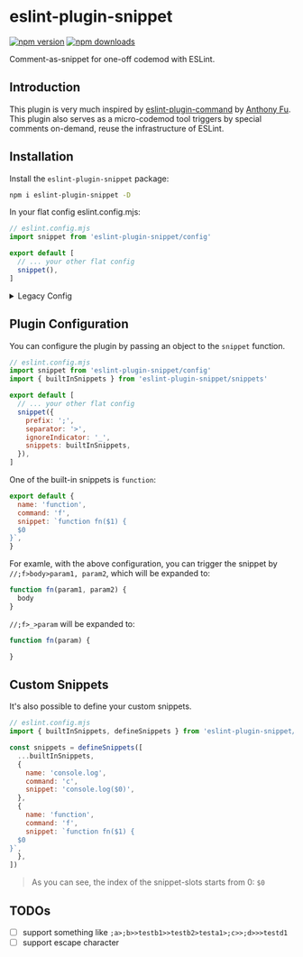 # eslint-plugin-snippet
[![npm version][npm-version-src]][npm-version-href]
[![npm downloads][npm-downloads-src]][npm-downloads-href]

Comment-as-snippet for one-off codemod with ESLint.

## Introduction

This plugin is very much inspired by [eslint-plugin-command](https://github.com/antfu/eslint-plugin-command) by [Anthony Fu](https://github.com/antfu). This plugin also serves as a micro-codemod tool triggers by special comments on-demand, reuse the infrastructure of ESLint.

## Installation

Install the `eslint-plugin-snippet` package:

```bash
npm i eslint-plugin-snippet -D
```

In your flat config eslint.config.mjs:

```js
// eslint.config.mjs
import snippet from 'eslint-plugin-snippet/config'

export default [
  // ... your other flat config
  snippet(),
]
```

<details close>
  <summary>Legacy Config</summary>
  <p>While no longer supported, you may still use the legacy .eslintrc.js file:</p>

```js
// .eslintrc.js
module.exports = {
  plugins: [
    'command'
  ],
  rules: {
    'command/command': 'error',
  },
}
```
</details>

## Plugin Configuration

You can configure the plugin by passing an object to the `snippet` function.

```js
// eslint.config.mjs
import snippet from 'eslint-plugin-snippet/config'
import { builtInSnippets } from 'eslint-plugin-snippet/snippets'

export default [
  // ... your other flat config
  snippet({
    prefix: ';',
    separator: '>',
    ignoreIndicator: '_',
    snippets: builtInSnippets,
  }),
]
```

One of the built-in snippets is `function`:

```js
export default {
  name: 'function',
  command: 'f',
  snippet: `function fn($1) {
  $0
}`,
}
```

For examle, with the above configuration, you can trigger the snippet by `//;f>body>param1, param2`, which will be expanded to:

```js
function fn(param1, param2) {
  body
}
```

`//;f>_>param` will be expanded to:

```js
function fn(param) {

}
```

## Custom Snippets

It's also possible to define your custom snippets.

```js
// eslint.config.mjs
import { builtInSnippets, defineSnippets } from 'eslint-plugin-snippet/snippets'

const snippets = defineSnippets([
  ...builtInSnippets,
  {
    name: 'console.log',
    command: 'c',
    snippet: 'console.log($0)',
  },
  {
    name: 'function',
    command: 'f',
    snippet: `function fn($1) {
  $0
}`,
  },
])
```

> As you can see, the index of the snippet-slots starts from 0: `$0`

## TODOs
- [ ] support something like `;a>;b>>testb1>>testb2>testa1>;c>>;d>>>testd1`
- [ ] support escape character

<!-- Badges -->

[npm-version-src]: https://img.shields.io/npm/v/eslint-plugin-snippet?style=flat&colorA=080f12&colorB=1fa669
[npm-version-href]: https://npmjs.com/package/eslint-plugin-snippet
[npm-downloads-src]: https://img.shields.io/npm/dm/eslint-plugin-snippet?style=flat&colorA=080f12&colorB=1fa669
[npm-downloads-href]: https://npmjs.com/package/eslint-plugin-snippet
